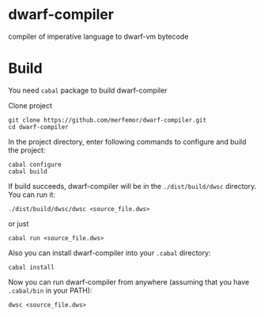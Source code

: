 # dwarf-compiler
compiler of imperative language to dwarf-vm bytecode

# Build
You need `cabal` package to build dwarf-compiler

Clone project
```
git clone https://github.com/merfemor/dwarf-compiler.git
cd dwarf-compiler
```
In the project directory, enter following commands to configure and build the project:
```
cabal configure
cabal build
```
If build succeeds, dwarf-compiler will be in the `./dist/build/dwsc` directory. You can run it:
```
./dist/build/dwsc/dwsc <source_file.dws>
```
or just
```
cabal run <source_file.dws>
```

Also you can install dwarf-compiler into your `.cabal` directory:
```
cabal install
```
Now you can run dwarf-compiler from anywhere (assuming that you have `.cabal/bin` in your PATH):
```
dwsc <source_file.dws>
```
